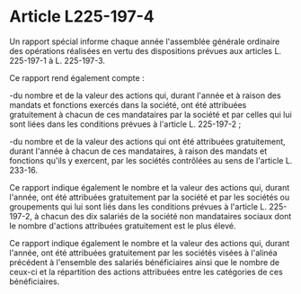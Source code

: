 # Article L225-197-4

Un rapport spécial informe chaque année l'assemblée générale ordinaire des opérations réalisées en vertu des dispositions prévues aux articles L. 225-197-1 à L. 225-197-3.

Ce rapport rend également compte :

-du nombre et de la valeur des actions qui, durant l'année et à raison des mandats et fonctions exercés dans la société, ont été attribuées gratuitement à chacun de ces mandataires par la société et par celles qui lui sont liées dans les conditions prévues à l'article L. 225-197-2 ;

-du nombre et de la valeur des actions qui ont été attribuées gratuitement, durant l'année à chacun de ces mandataires, à raison des mandats et fonctions qu'ils y exercent, par les sociétés contrôlées au sens de l'article L. 233-16.

Ce rapport indique également le nombre et la valeur des actions qui, durant l'année, ont été attribuées gratuitement par la société et par les sociétés ou groupements qui lui sont liés dans les conditions prévues à l'article L. 225-197-2, à chacun des dix salariés de la société non mandataires sociaux dont le nombre d'actions attribuées gratuitement est le plus élevé.

Ce rapport indique également le nombre et la valeur des actions qui, durant l'année, ont été attribuées gratuitement par les sociétés visées à l'alinéa précédent à l'ensemble des salariés bénéficiaires ainsi que le nombre de ceux-ci et la répartition des actions attribuées entre les catégories de ces bénéficiaires.
